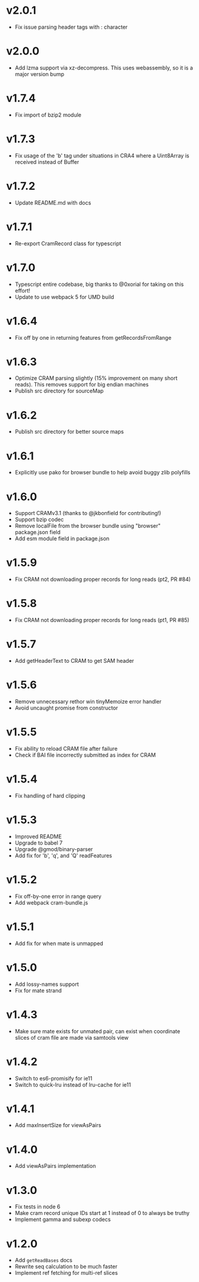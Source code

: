 # v2.0.1

- Fix issue parsing header tags with : character

# v2.0.0

- Add lzma support via xz-decompress. This uses webassembly, so it is a major
  version bump

# v1.7.4

- Fix import of bzip2 module

# v1.7.3

- Fix usage of the 'b' tag under situations in CRA4 where a Uint8Array is
  received instead of Buffer

# v1.7.2

- Update README.md with docs

# v1.7.1

- Re-export CramRecord class for typescript

# v1.7.0

- Typescript entire codebase, big thanks to @0xorial for taking on this effort!
- Update to use webpack 5 for UMD build

# v1.6.4

- Fix off by one in returning features from getRecordsFromRange

# v1.6.3

- Optimize CRAM parsing slightly (15% improvement on many short reads). This
  removes support for big endian machines
- Publish src directory for sourceMap

# v1.6.2

- Publish src directory for better source maps

# v1.6.1

- Explicitly use pako for browser bundle to help avoid buggy zlib polyfills

# v1.6.0

- Support CRAMv3.1 (thanks to @jkbonfield for contributing!)
- Support bzip codec
- Remove localFile from the browser bundle using "browser" package.json field
- Add esm module field in package.json

# v1.5.9

- Fix CRAM not downloading proper records for long reads (pt2, PR #84)

# v1.5.8

- Fix CRAM not downloading proper records for long reads (pt1, PR #85)

# v1.5.7

- Add getHeaderText to CRAM to get SAM header

# v1.5.6

- Remove unnecessary rethor win tinyMemoize error handler
- Avoid uncaught promise from constructor

# v1.5.5

- Fix ability to reload CRAM file after failure
- Check if BAI file incorrectly submitted as index for CRAM

# v1.5.4

- Fix handling of hard clipping

# v1.5.3

- Improved README
- Upgrade to babel 7
- Upgrade @gmod/binary-parser
- Add fix for 'b', 'q', and 'Q' readFeatures

# v1.5.2

- Fix off-by-one error in range query
- Add webpack cram-bundle.js

# v1.5.1

- Add fix for when mate is unmapped

# v1.5.0

- Add lossy-names support
- Fix for mate strand

# v1.4.3

- Make sure mate exists for unmated pair, can exist when coordinate slices of
  cram file are made via samtools view

# v1.4.2

- Switch to es6-promisify for ie11
- Switch to quick-lru instead of lru-cache for ie11

# v1.4.1

- Add maxInsertSize for viewAsPairs

# v1.4.0

- Add viewAsPairs implementation

# v1.3.0

- Fix tests in node 6
- Make cram record unique IDs start at 1 instead of 0 to always be truthy
- Implement gamma and subexp codecs

# v1.2.0

- Add `getReadBases` docs
- Rewrite seq calculation to be much faster
- Implement ref fetching for multi-ref slices
